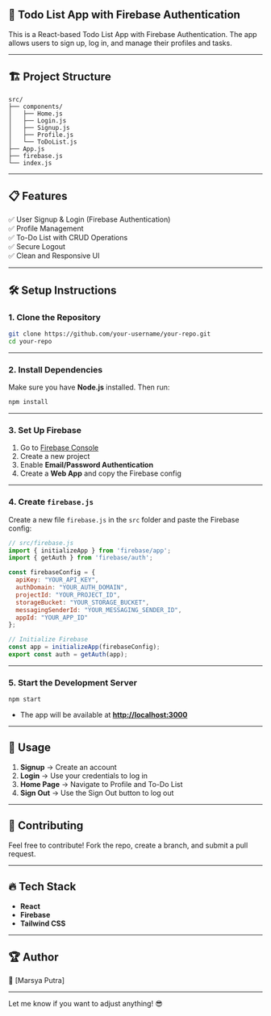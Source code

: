 
## 🚀 Todo List App with Firebase Authentication

This is a React-based Todo List App with Firebase Authentication. The app allows users to sign up, log in, and manage their profiles and tasks.

---

## 🏗️ **Project Structure**
```
src/
├── components/
│   ├── Home.js
│   ├── Login.js
│   ├── Signup.js
│   ├── Profile.js
│   └── ToDoList.js
├── App.js
├── firebase.js
└── index.js
```

---

## 📋 **Features**
✅ User Signup & Login (Firebase Authentication)  
✅ Profile Management  
✅ To-Do List with CRUD Operations  
✅ Secure Logout  
✅ Clean and Responsive UI  

---

## 🛠️ **Setup Instructions**

### 1. **Clone the Repository**
```bash
git clone https://github.com/your-username/your-repo.git
cd your-repo
```

---

### 2. **Install Dependencies**
Make sure you have **Node.js** installed. Then run:
```bash
npm install
```

---

### 3. **Set Up Firebase**
1. Go to [Firebase Console](https://console.firebase.google.com)  
2. Create a new project  
3. Enable **Email/Password Authentication**  
4. Create a **Web App** and copy the Firebase config  

---

### 4. **Create `firebase.js`**
Create a new file `firebase.js` in the `src` folder and paste the Firebase config:

```js
// src/firebase.js
import { initializeApp } from 'firebase/app';
import { getAuth } from 'firebase/auth';

const firebaseConfig = {
  apiKey: "YOUR_API_KEY",
  authDomain: "YOUR_AUTH_DOMAIN",
  projectId: "YOUR_PROJECT_ID",
  storageBucket: "YOUR_STORAGE_BUCKET",
  messagingSenderId: "YOUR_MESSAGING_SENDER_ID",
  appId: "YOUR_APP_ID"
};

// Initialize Firebase
const app = initializeApp(firebaseConfig);
export const auth = getAuth(app);
```

---

### 5. **Start the Development Server**
```bash
npm start
```
- The app will be available at **[http://localhost:3000](http://localhost:3000)**  

---

## 🎯 **Usage**
1. **Signup** → Create an account  
2. **Login** → Use your credentials to log in  
3. **Home Page** → Navigate to Profile and To-Do List  
4. **Sign Out** → Use the Sign Out button to log out  

---

## 🌟 **Contributing**
Feel free to contribute! Fork the repo, create a branch, and submit a pull request.  

---

## 🔥 **Tech Stack**
- **React**  
- **Firebase**  
- **Tailwind CSS**  

---

## 🏆 **Author**
👤 [Marsya Putra]

---

Let me know if you want to adjust anything! 😎